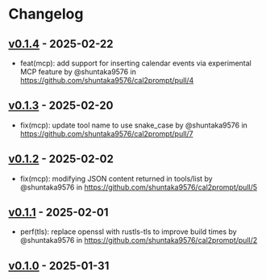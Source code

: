 # Changelog

## [v0.1.4](https://github.com/shuntaka9576/cal2prompt/compare/v0.1.3...v0.1.4) - 2025-02-22
- feat(mcp): add support for inserting calendar events via experimental MCP feature by @shuntaka9576 in https://github.com/shuntaka9576/cal2prompt/pull/4

## [v0.1.3](https://github.com/shuntaka9576/cal2prompt/compare/v0.1.2...v0.1.3) - 2025-02-20
- fix(mcp): update tool name to use snake_case by @shuntaka9576 in https://github.com/shuntaka9576/cal2prompt/pull/7

## [v0.1.2](https://github.com/shuntaka9576/cal2prompt/compare/v0.1.1...v0.1.2) - 2025-02-02
- fix(mcp): modifying JSON content returned in tools/list by @shuntaka9576 in https://github.com/shuntaka9576/cal2prompt/pull/5

## [v0.1.1](https://github.com/shuntaka9576/cal2prompt/compare/v0.1.0...v0.1.1) - 2025-02-01
- perf(tls): replace openssl with rustls-tls to improve build times by @shuntaka9576 in https://github.com/shuntaka9576/cal2prompt/pull/2

## [v0.1.0](https://github.com/shuntaka9576/cal2prompt/commits/v0.1.0) - 2025-01-31
